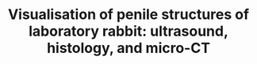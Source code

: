 ---
title: "Visualisation of penile structures of laboratory rabbit: ultrasound, histology, and micro-CT"
collection: publications
paperurl: 'http://iliapopov17.github.io/files/Papers/Visualisation of penile structures of laboratory rabbit ultrasound, histology, and micro-CT.pdf'
authors: 'Kogan M., Popov I., Mitrin B., <b>Popov I.</b>, Sadyrin E., Pasetchnik D., Ermakov A., Ugrekhelidze N., Kulikova N.'
journal: 'E3S Web of Conferences'
year: 2020
doi: '[![DOI](https://img.shields.io/badge/DOI-10.1051%2Fe3sconf%2F202021006016-blue)](https://doi.org/10.1051/e3sconf/202021006016)'
---